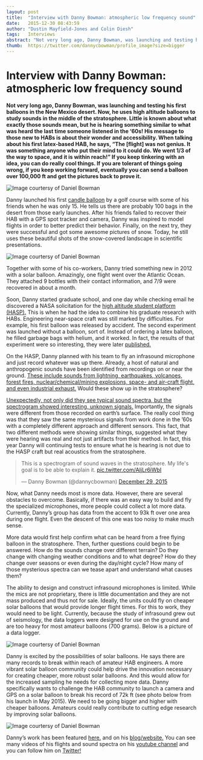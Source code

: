 ```yaml
---
layout: post
title:  "Interview with Danny Bowman: atmospheric low frequency sound"
date:   2015-12-30 08:43:59
author: "Dustin Mayfield-Jones and Colin Diesh"
tags:   Interviews
abstract: "Not very long ago, Danny Bowman, was launching and testing his first balloons in the New Mexico desert. Now, he uses high altitude balloons to study sounds in the middle of the stratosphere. Little is known about what exactly those sounds mean, but he is hearing something similar to what was heard the last time someone listened in the ‘60s! His message to those new to HABs is about their wonder and accessibility. When talking about his first latex-based HAB, he says, “The [flight] was not genius. It was something anyone who put their mind to it could do. We went 1/3 of the way to space, and it is within reach!” If you keep tinkering with an idea, you can do really cool things. If you are tolerant of things going wrong, if you keep working forward, eventually you can send a balloon over 100,000 ft and get the pictures back to prove it."
thumb:  https://twitter.com/dannycbowman/profile_image?size=bigger
---
```


# Interview with Danny Bowman: atmospheric low frequency sound


**Not very long ago, Danny Bowman, was launching and testing his first balloons
in the New Mexico desert. Now, he uses high altitude balloons to study sounds
in the middle of the stratosphere. Little is known about what exactly those
sounds mean, but he is hearing something similar to what was heard the last
time someone listened in the ‘60s! His message to those new to HABs is about
their wonder and accessibility. When talking about his first latex-based HAB,
he says, “The [flight] was not genius. It was something anyone who put their
mind to it could do. We went 1/3 of the way to space, and it is within reach!”
If you keep tinkering with an idea, you can do really cool things. If you are
tolerant of things going wrong, if you keep working forward, eventually you can
send a balloon over 100,000 ft and get the pictures back to prove it.**



![Image courtersy of Daniel Bowman]({{base}}/images/danny/dsc01210.jpg)

Danny launched his first <a
href="https://www.youtube.com/watch?v=4_QkU34HXMw">candle balloon</a> by a golf
course with some of his friends when he was only 15. He tells us there are
probably 100 bags in the desert from those early launches. After his friends
failed to recover their HAB with a GPS spot tracker and camera, Danny was
inspired to model flights in order to better predict their behavior. Finally,
on the next try, they were successful and got some awesome pictures of snow.
Today, he still uses these beautiful shots of the snow-covered landscape in
scientific presentations.

![Image courtersy of Daniel Bowman]({{base}}/images/danny/0458.JPG)

Together with some of his co-workers, Danny tried something new in 2012 with a
solar balloon. Amazingly, one flight went over the Atlantic Ocean. They
attached 9 bottles with their contact information, and 7/9 were recovered in
about a month.

Soon, Danny started graduate school, and one day while checking email he
discovered a NASA solicitation for the <a
href="http://laspace.lsu.edu/hasp/">high altitude student platform (HASP).</a>
This is when he had the idea to combine his graduate research with HABs.
Engineering near-space craft was still marked by difficulties. For example, his
first balloon was released by accident. The second experiment was launched
without a balloon, sort of. Instead of ordering a latex balloon, he filled
garbage bags with helium, and it worked. In fact, the results of that
experiment were so interesting, they were later <a
href="https://www.researchgate.net/publication/260604744_The_acoustic_signatures_of_ground_acceleration_gas_expansion_and_spall_fallback_in_experimental_volcanic_explosions">published.</a>

On the HASP, Danny planned with his team to fly an infrasound microphone and
just record whatever was up there. Already, a host of natural and anthropogenic
sounds have been identified from recordings on or near the ground. <a
href="http://link.springer.com/chapter/10.1007%2F978-1-4020-9508-5_6">These
include sounds from lightning, earthquakes, volcanoes, forest fires,
nuclear/chemical/mining explosions, space- and air-craft flight, and even
industrial exhaust.</a> Would these show up in the stratosphere? 

<a
href="https://www.researchgate.net/publication/283558498_Infrasound_in_the_middle_stratosphere_measured_with_a_free_flying_acoustic_array">Unexpectedly,
not only did they see typical sound spectra, but the spectrogram showed
interesting, unknown signals.</a> Importantly, the signals were different from
those recorded on earth’s surface. The really cool thing was that they saw the
same mysterious signals from work done in the ’60s with a completely different
approach and different sensors. This fact, that two different methods were
showing similar things, suggested what they were hearing was real and not just
artifacts from their method. In fact, this year Danny will continuing tests to
ensure what he is hearing is not due to the HASP craft but real acoustics from
the stratosphere.

<blockquote class="twitter-tweet" lang="en"><p lang="en" dir="ltr">This is a
spectrogram of sound waves in the stratosphere. My life&#39;s goal is to be
able to explain it. <a
href="https://t.co/AIjLr6iWbI">pic.twitter.com/AIjLr6iWbI</a></p>&mdash; Danny
Bowman (@dannycbowman) <a
href="https://twitter.com/dannycbowman/status/681664280505270277">December 29,
2015</a></blockquote> <script async src="//platform.twitter.com/widgets.js"
charset="utf-8"></script>

Now, what Danny needs most is more data. However, there are several obstacles
to overcome. Basically, if there was an easy way to build and fly the
specialized microphones, more people could collect a lot more data. Currently,
Danny’s group has data from the accent to 93k ft over one area during one
flight. Even the descent of this one was too noisy to make much sense. 

More data would first help confirm what can be heard from a free flying balloon
in the stratosphere. Then, further questions could begin to be answered. How do
the sounds change over different terrain? Do they change with changing weather
conditions and to what degree? How do they change over seasons or even during
the day/night cycle? How many of those mysterious spectra can we tease apart
and understand what causes them?

The ability to design and construct infrasound microphones is limited. While
the mics are not proprietary, there is little documentation and they are not
mass produced and thus not for sale. Ideally, the units could fly on cheaper
solar balloons that would provide longer flight times. For this to work, they
would need to be light. Currently, because the study of infrasound grew out of
seismology, the data loggers were designed for use on the ground and are too
heavy for most amateur balloons (700 grams). Below is a picture of a data
logger.  

![Image courtersy of Daniel Bowman]({{base}}/images/danny/datacube.jpg)


Danny is excited by the possibilities of solar balloons. He says there are many
records to break within reach of amateur HAB engineers. A more vibrant solar
balloon community could help drive the innovation necessary for creating
cheaper, more robust solar balloons. And this would allow for the increased
sampling he needs for collecting more data. Danny specifically wants to
challenge the HAB community to launch a camera and GPS on a solar balloon to
break his record of 72k ft (see photo below from his launch in May 2015). We
need to be going bigger and higher with cheaper balloons. Amateurs could really
contribute to cutting edge research by improving solar balloons. 

![Image courtersy of Daniel Bowman]({{base}}/images/danny/00666.jpg)

Danny’s work has been featured <a href="https://vimeo.com/141007279">here.</a>
and on his <a href="https://bovineaerospace.wordpress.com">blog/website.</a>
You can see many videos of his flights and sound spectra on his <a
href="https://www.youtube.com/channel/UCrpsGLqviSRSJrqcTB_7-Ow">youtube
channel</a> and you can follow him on <a
href="https://twitter.com/dannycbowman">Twitter!</a>

